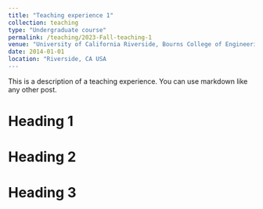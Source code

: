 ```yaml
---
title: "Teaching experience 1"
collection: teaching
type: "Undergraduate course"
permalink: /teaching/2023-Fall-teaching-1
venue: "University of California Riverside, Bourns College of Engineering"
date: 2014-01-01
location: "Riverside, CA USA
---
```


This is a description of a teaching experience. You can use markdown like any other post.

Heading 1
======

Heading 2
======

Heading 3
======
